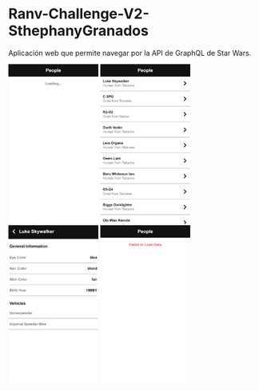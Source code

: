 # Ranv-Challenge-V2-SthephanyGranados

Aplicación web que permite navegar por la API de GraphQL de Star Wars. 

<img src="./readme/PantallaLoading.png" width = 180px> <img src="./readme/Pantalla1.png" width = 180px> <img src="./readme/Pantalla2.png" width = 180px> <img src="./readme/PantallaFailed.png" width = 180px>
